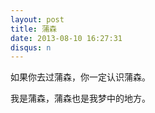 ```yaml
---
layout: post
title: 蒲森
date: 2013-08-10 16:27:31
disqus: n
---
```


如果你去过蒲森，你一定认识蒲森。

我是蒲森，蒲森也是我梦中的地方。